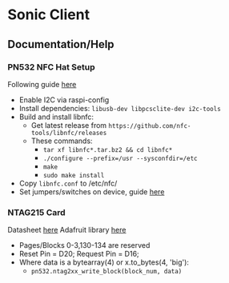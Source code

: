 # Sonic Client

## Documentation/Help

### PN532 NFC Hat Setup
Following guide [here](https://littlebirdelectronics.com.au/guides/181/nfc-module-with-raspberry-pi)
- Enable I2C via raspi-config
- Install dependencies: `libusb-dev libpcsclite-dev i2c-tools`
- Build and install libnfc:
  - Get latest release from `https://github.com/nfc-tools/libnfc/releases`
  - These commands:
    - `tar xf libnfc*.tar.bz2 && cd libnfc*`
    - `./configure --prefix=/usr --sysconfdir=/etc`
    - `make`
    - `sudo make install`
- Copy `libnfc.conf` to /etc/nfc/
- Set jumpers/switches on device, guide [here](https://www.waveshare.com/wiki/PN532_NFC_HAT)

### NTAG215 Card
Datasheet [here](https://www.nxp.com/docs/en/data-sheet/NTAG213_215_216.pdf)
Adafruit library [here](https://github.com/adafruit/Adafruit_CircuitPython_PN532)
- Pages/Blocks 0-3,130-134 are reserved
- Reset Pin = D20; Request Pin = D16;
- Where data is a bytearray(4) or x.to_bytes(4, 'big'):
  - `pn532.ntag2xx_write_block(block_num, data)`
